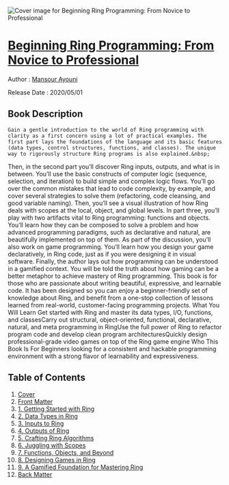 ![Cover image for Beginning Ring Programming: From Novice to Professional](https://imgdetail.ebookreading.net/cover/cover/20200920/EB9781484258330.jpg)

[Beginning Ring Programming: From Novice to Professional](https://ebookreading.net/view/book/Beginning+Ring+Programming%3A+From+Novice+to+Professional-EB9781484258330_1.html "Beginning Ring Programming: From Novice to Professional")
====================================================================================================================

Author : [Mansour Ayouni](https://ebookreading.net/search/author/Mansour+Ayouni)

Release Date : 2020/05/01

Book Description
-----------------


    
    Gain a gentle introduction to the world of Ring programming with clarity as a first concern using a lot of practical examples. The first part lays the foundations of the language and its basic features (data types, control structures, functions, and classes). The unique way to rigorously structure Ring programs is also explained.&nbsp;
Then, in the second part you’ll discover Ring inputs, outputs, and what is in between. You’ll use the basic constructs of computer logic (sequence, selection, and iteration) to build simple and complex logic flows. You’ll go over the common mistakes that lead to code complexity, by example, and cover several strategies to solve them (refactoring, code cleansing, and good variable naming). Then, you’ll see a visual illustration of how Ring deals with scopes at the local, object, and global levels. 
In part three, you’ll play with two artifacts vital to Ring programming: functions and objects. You’ll learn how they can be composed to solve a problem and how advanced programming paradigms, such as declarative and natural, are beautifully implemented on top of them. As part of the discussion, you’ll also work on game programming. You’ll learn how you design your game declaratively, in Ring code, just as if you were designing it in visual software. 
Finally, the author lays out how programming can be understood in a gamified context. You will be told the truth about how gaming can be a better metaphor to achieve mastery of Ring programming.
This book&nbsp;is for those who are passionate about writing beautiful, expressive, and learnable code. It has been designed so you can enjoy a beginner-friendly set of knowledge about Ring, and benefit from a one-stop collection of lessons learned from real-world, customer-facing programming projects.
What You Will Learn
Get started with Ring and master its data types, I/O, functions, and classesCarry out structural, object-oriented, functional, declarative, natural, and meta programming in RingUse the full power of Ring to refactor program code and develop clean program architecturesQuickly design professional-grade video games on top of the Ring game engine Who This Book Is For
Beginners looking for a consistent and hackable programming environment with a strong flavor of learnability and expressiveness.&nbsp;&nbsp;
&nbsp;

  

Table of Contents
-----------------

1. [Cover](https://ebookreading.net/view/book/Beginning+Ring+Programming%3A+From+Novice+to+Professional-EB9781484258330_1.html)
1. [Front Matter](https://ebookreading.net/view/book/Beginning+Ring+Programming%3A+From+Novice+to+Professional-EB9781484258330_2.html)
1. [1.&nbsp;Getting Started with Ring](https://ebookreading.net/view/book/Beginning+Ring+Programming%3A+From+Novice+to+Professional-EB9781484258330_3.html)
1. [2.&nbsp;Data Types in Ring](https://ebookreading.net/view/book/Beginning+Ring+Programming%3A+From+Novice+to+Professional-EB9781484258330_4.html)
1. [3.&nbsp;Inputs to Ring](https://ebookreading.net/view/book/Beginning+Ring+Programming%3A+From+Novice+to+Professional-EB9781484258330_5.html)
1. [4.&nbsp;Outputs of Ring](https://ebookreading.net/view/book/Beginning+Ring+Programming%3A+From+Novice+to+Professional-EB9781484258330_6.html)
1. [5.&nbsp;Crafting Ring Algorithms](https://ebookreading.net/view/book/Beginning+Ring+Programming%3A+From+Novice+to+Professional-EB9781484258330_7.html)
1. [6.&nbsp;Juggling with Scopes](https://ebookreading.net/view/book/Beginning+Ring+Programming%3A+From+Novice+to+Professional-EB9781484258330_8.html)
1. [7.&nbsp;Functions, Objects, and Beyond](https://ebookreading.net/view/book/Beginning+Ring+Programming%3A+From+Novice+to+Professional-EB9781484258330_9.html)
1. [8.&nbsp;Designing Games in Ring](https://ebookreading.net/view/book/Beginning+Ring+Programming%3A+From+Novice+to+Professional-EB9781484258330_10.html)
1. [9.&nbsp;A Gamified Foundation for Mastering Ring](https://ebookreading.net/view/book/Beginning+Ring+Programming%3A+From+Novice+to+Professional-EB9781484258330_11.html)
1. [Back Matter](https://ebookreading.net/view/book/Beginning+Ring+Programming%3A+From+Novice+to+Professional-EB9781484258330_12.html)
